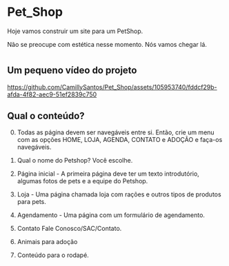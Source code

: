# Pet_Shop
Hoje vamos construir um site para um PetShop.

Não se preocupe com estética nesse momento.
Nós vamos chegar lá.
#

## Um pequeno vídeo do projeto

https://github.com/CamillySantos/Pet_Shop/assets/105953740/fddcf29b-afda-4f82-aec9-51ef2839c750

##  Qual o conteúdo?

0. Todas as página devem ser navegáveis entre si. Então, crie um menu com as opções HOME, 
LOJA, AGENDA, CONTATO e ADOÇÃO e faça-os navegáveis.

1. Qual o nome do Petshop? Você escolhe. 

2. Página inicial - A primeira página deve ter um texto introdutório, algumas fotos de pets e a equipe do Petshop.

3. Loja - Uma página chamada loja com rações e outros tipos de produtos para pets. 

4. Agendamento - Uma página com um formulário de agendamento. 

5. Contato Fale Conosco/SAC/Contato. 

6. Animais para adoção

7. Conteúdo para o rodapé. 
